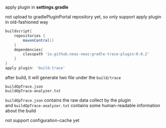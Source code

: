 apply plugin in **settings.gradle**

not upload to gradlePluginPortal repository yet, so only support apply plugin in old-fashioned way

```groovy
buildscript{
    repositories {
        mavenCentral()
    }
    dependencies{
        classpath 'io.github.neas-neas:gradle-trace-plugin:0.0.2'
    }
}
apply plugin: 'build.trace'
```

after build, it will generate two file under the `build/trace`

```
buildOpTrace.json
buildOpTrace-analyzer.txt
```
`buildOpTrace.json` contains the raw data collect by the plugin  
and `buildOpTrace-analyzer.txt` contains some human-readable information about the build

not support configuration-cache yet